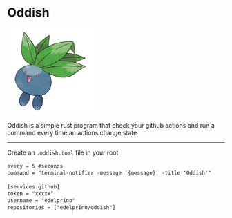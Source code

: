 # Oddish

<img src=".oddish.png" alt="oddish" style="width: 200px;"/>

Oddish is a simple rust program that check your github actions and run a command every time an actions change state

---

Create an `.oddish.toml` file in your root

```
every = 5 #seconds
command = "terminal-notifier -message '{message}' -title 'Oddish'"

[services.github]
token = "xxxxx"
username = "edelprino"
repositories = ["edelprino/oddish"]
```
